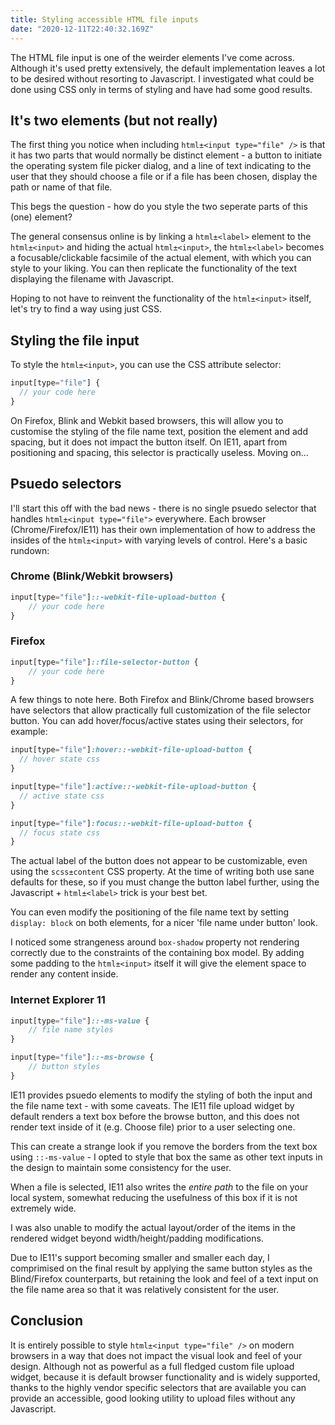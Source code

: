 ```yaml
---
title: Styling accessible HTML file inputs
date: "2020-12-11T22:40:32.169Z"
---
```


The HTML file input is one of the weirder elements I've come across. Although it's used pretty extensively, the default implementation leaves
a lot to be desired without resorting to Javascript. I investigated what could be done using CSS only in terms of styling and have had some good results.

## It's two elements (but not really)

The first thing you notice when including `html±<input type="file" />` is that it has two parts that would normally be distinct element - a button to initiate the operating system file picker dialog, and a line of text indicating to the user that they should choose a file or if a file has been chosen, display the path or name of that file.

This begs the question - how do you style the two seperate parts of this (one) element?

The general consensus online is by linking a `html±<label>` element to the `html±<input>` and hiding the actual `html±<input>`, the `html±<label>` becomes a focusable/clickable facsimile of the actual element, with which you can style to your liking. You can then replicate the functionality of the text displaying the filename with Javascript.

Hoping to not have to reinvent the functionality of the `html±<input>` itself, let's try to find a way using just CSS.

## Styling the file input

To style the `html±<input>`, you can use the CSS attribute selector:

```sass
input[type="file"] {
  // your code here
}
```

On Firefox, Blink and Webkit based browsers, this will allow you to customise the styling of the file name text, position the element and add spacing, but it does not 
impact the button itself. On IE11, apart from positioning and spacing, this selector is practically useless. Moving on...

## Psuedo selectors

I'll start this off with the bad news - there is no single psuedo selector that handles `html±<input type="file">` everywhere. Each browser (Chrome/Firefox/IE11) has their own implementation of how to address the insides of the `html±<input>` with varying levels of control. Here's a basic rundown:

### Chrome (Blink/Webkit browsers)

```sass
input[type="file"]::-webkit-file-upload-button {
    // your code here
}
```

### Firefox 

```sass
input[type="file"]::file-selector-button {
    // your code here
}
```


A few things to note here. Both Firefox and Blink/Chrome based browsers have selectors that allow practically full customization of the file selector button. 
You can add hover/focus/active states using their selectors, for example:

```sass
input[type="file"]:hover::-webkit-file-upload-button {
  // hover state css
}

input[type="file"]:active::-webkit-file-upload-button {
  // active state css
}

input[type="file"]:focus::-webkit-file-upload-button {
  // focus state css
}
```

The actual label of the button does not appear to be customizable, even using the `scss±content` CSS property. At the time of writing both use sane defaults for these,
so if you must change the button label further, using the Javascript + `html±<label>` trick is your best bet.

You can even modify the positioning of the file name text by setting `display: block` on both elements, for a nicer 'file name under button' look.

I noticed some strangeness around `box-shadow` property not rendering correctly due to the constraints of the containing box model. By adding some padding to the
`html±<input>` itself it will give the element space to render any content inside.


### Internet Explorer 11

```sass
input[type="file"]::-ms-value {
    // file name styles
}

input[type="file"]::-ms-browse {
    // button styles
}
```

IE11 provides psuedo elements to modify the styling of both the input and the file name text - with some caveats. The IE11 file upload widget by default renders a  text box before the browse button, and this does not render text inside of it (e.g. Choose file) prior to a user selecting one. 

This can create a strange look if you remove the borders from the text box using `::-ms-value` - I opted to style that box the same as other text inputs in the design
to maintain some consistency for the user.

When a file is selected, IE11 also writes the *entire path* to the file on your local system, somewhat reducing the usefulness of this box if it is not extremely wide.

I was also unable to modify the actual layout/order of the items in the rendered widget beyond width/height/padding modifications.

Due to IE11's support becoming smaller and smaller each day, I comprimised on the final result by applying the same button styles as the Blind/Firefox counterparts,
but retaining the look and feel of a text input on the file name area so that it was relatively consistent for the user.

## Conclusion

It is entirely possible to style `html±<input type="file" />` on modern browsers in a way that does not impact the visual look and feel of
your design. Although not as powerful as a full fledged custom file upload widget, because it is default browser functionality and is widely supported, thanks to 
the highly vendor specific selectors that are available you can provide an accessible, good looking utility to upload files without any Javascript.

